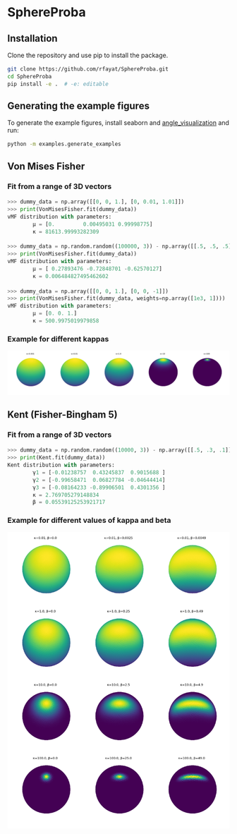 # SphereProba

## Installation
Clone the repository and use pip to install the package.
```bash
git clone https://github.com/rfayat/SphereProba.git
cd SphereProba
pip install -e .  # -e: editable
```
## Generating the example figures
To generate the example figures, install seaborn and [angle_visualization](https://github.com/rfayat/angle_visualization) and run:

```bash
python -m examples.generate_examples
```

## Von Mises Fisher
### Fit from a range of 3D vectors
```python
>>> dummy_data = np.array([[0, 0, 1.], [0, 0.01, 1.01]])
>>> print(VonMisesFisher.fit(dummy_data))
vMF distribution with parameters:
        μ = [0.         0.00495031 0.99998775]
        κ = 81613.99993282309

>>> dummy_data = np.random.random((100000, 3)) - np.array([[.5, .5, .5]])
>>> print(VonMisesFisher.fit(dummy_data))
vMF distribution with parameters:
        μ = [ 0.27893476 -0.72848701 -0.62570127]
        κ = 0.006484827495462602

>>> dummy_data = np.array([[0, 0, 1.], [0, 0, -1]])
>>> print(VonMisesFisher.fit(dummy_data, weights=np.array([1e3, 1])))
vMF distribution with parameters:
        μ = [0. 0. 1.]
        κ = 500.9975019979858
```
### Example for different kappas
![vmf example](examples/vmf.png)

## Kent (Fisher-Bingham 5)
### Fit from a range of 3D vectors
```python
>>> dummy_data = np.random.random((10000, 3)) - np.array([[.5, .3, .1]])
>>> print(Kent.fit(dummy_data))
Kent distribution with parameters:
        γ1 = [-0.01238757  0.43245837  0.9015688 ]
        γ2 = [-0.99658471  0.06827784 -0.04644414]
        γ3 = [-0.08164233 -0.89906501  0.4301356 ]
        κ = 2.769705279148834
        β = 0.05539125253921717
```

### Example for different values of kappa and beta
![kent example](examples/kent.png)
